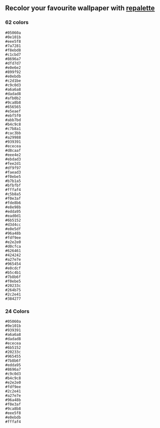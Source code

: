 ## Recolor your favourite wallpaper with [repalette](https://ziap.github.io/repalette)

### 62 colors
```
#05060a
#0e101b
#eee5f8
#7a7281
#f8ebd8
#c1cbd7
#8696a7
#dfd7d7
#e0e6e2
#899f92
#e0ebdb
#c2d1be
#c9c0d3
#a6a6a8
#dadad8
#afb0b2
#9ca8b8
#656565
#e5eaef
#ebf5f0
#abb7bd
#b4c9c8
#c7b8a1
#cac3bb
#a29988
#939391
#ececea
#d8caaf
#eee4e2
#ebdad3
#fee2d1
#df9f97
#faead3
#f0ebe5
#b7b1a5
#bfbfbf
#fffaf4
#c5b8a5
#f0e3af
#fde8b6
#e8e98b
#edda95
#ead0d1
#6b5152
#d3d4cc
#e0e5df
#96a48b
#fdf9ee
#e2e2e0
#d0cfca
#626461
#424242
#a27e7e
#965454
#e0cdcf
#b5c4b1
#7b8b6f
#f0ebe5
#20233c
#264b75
#2c2e41
#384277
```
### 24 Colors
```
#05060a
#0e101b
#939391
#a6a6a8
#dadad8
#ececea
#6b5152
#20233c
#965455
#7b8b6f
#edda95
#8696a7
#c9c0d3
#b4c9c8
#e2e2e0
#fdf9ee
#2c2e41
#a27e7e
#96a48b
#f0e3af
#9ca8b8
#eee5f8
#e0ebdb
#fffaf4
```
